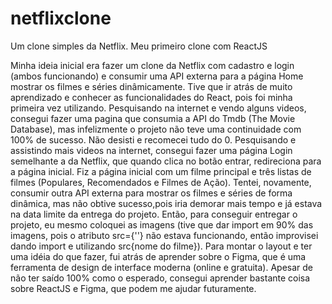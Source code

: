 # netflixclone
Um clone simples da Netflix. Meu primeiro clone com ReactJS


 Minha ideia inicial era fazer um clone da Netflix com cadastro e login (ambos funcionando) 
e consumir uma API externa para a página Home mostrar os filmes e séries dinâmicamente.
 Tive que ir atrás de muito aprendizado e conhecer as funcionalidades do React, pois foi minha primeira vez utilizando. 
Pesquisando na internet e vendo alguns videos, consegui fazer uma pagina que consumia a API do Tmdb (The Movie Database),
mas infelizmente o projeto não teve uma continuidade com 100% de sucesso.
Não desisti e recomecei tudo do 0. Pesquisando e assistindo mais videos na internet, consegui fazer uma página Login semelhante a da Netflix,
que quando clica no botão entrar, redireciona para a página inicial. Fiz a página inicial com um filme principal e três listas de filmes (Populares, Recomendados
e Filmes de Ação). Tentei, novamente, consumir outra API externa para mostrar os filmes e séries de forma dinâmica, mas não obtive sucesso,pois iria demorar
mais tempo e já estava na data limite da entrega do projeto. Então, para conseguir entregar o projeto, eu mesmo coloquei as imagens 
(tive que dar import em 90% das imagens, pois o atributo src={''} não estava funcionando, então improvisei
dando import e utilizando src{nome do filme}). 
Para montar o layout e ter uma idéia do que fazer, fui atrás de aprender sobre o Figma, que é uma ferramenta de design de interface moderna (online e gratuita).
Apesar de não ter saído 100% como o esperado, consegui aprender bastante coisa sobre ReactJS e Figma, que podem me ajudar futuramente.
